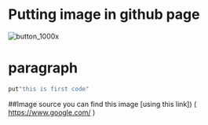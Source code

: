 # Putting image in github page
![button_1000x](https://user-images.githubusercontent.com/34106521/56714933-16f4cb00-66eb-11e9-80a6-6cd3ea16f7c2.png) 

# paragraph
```ruby
put"this is first code"
```

##Image source
you can find this image [using this link]) ( https://www.google.com/ )

